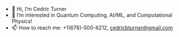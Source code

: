 - 👋 Hi, I’m Cedric Turner
- 👀 I’m interested in Quantum Computing, AI/ML, and Computational Physics!
- 📫 How to reach me: +1(678)-500-6212, cedricbturner@gmail.com

<!---
cedricturner/cedricturner is a ✨ special ✨ repository because its `README.md` (this file) appears on your GitHub profile.
You can click the Preview link to take a look at your changes.
--->
